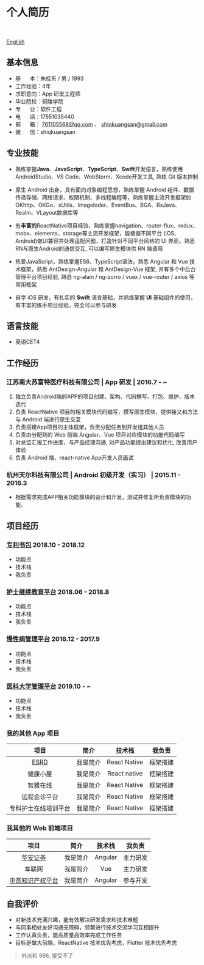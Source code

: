 
# 个人简历

<br>

<p><a href="./README_en.md">English</a></p>


## 基本信息
- 基&nbsp;&nbsp;&nbsp;&nbsp;&nbsp;&nbsp;本：朱桂东 / 男 / 1993
- 工作经验：4年
- 求职意向：App 研发工程师
- 毕业院校：铜陵学院
- 专&nbsp;&nbsp;&nbsp;&nbsp;&nbsp;&nbsp;业：软件工程
- 电&nbsp;&nbsp;&nbsp;&nbsp;&nbsp;&nbsp;话：17551035440
- 邮&nbsp;&nbsp;&nbsp;&nbsp;&nbsp;&nbsp;箱： 761105568@qq.com 、 shiqkuangsan@gmail.com
- 微&nbsp;&nbsp;&nbsp;&nbsp;&nbsp;&nbsp;信：shiqkuangsan

## 专业技能
- 熟练掌握**Java**、**JavaScript**、**TypeScript**、**Swift**开发语言，熟练使用AndroidStudio、VS Code、WebStorm、Xcode开发工具, 熟练 Git 版本控制

- 原生 Android 出身，具有面向对象编程思想，熟练掌握 Android 组件、数据传递存储、网络请求、权限机制、多线程编程等，熟练掌握主流开发框架如OKhttp、OKGo、xUtils、Imageloder、EventBus、BGA、RxJava、Realm、VLayout数据库等

- 有**丰富的**ReactNative项目经验，熟练掌握navigation、router-flux、redux、mobx、elements、storage等主流开发框架，能根据不同平台 (iOS、Android)做UI兼容并处理适配问题，打造针对不同平台风格的 UI 界面，熟悉RN与原生Android的通信交互, 可以编写原生模块供 RN 端调用

- 热爱JavaScript，熟练掌握ES6、TypeScript语法，熟悉 Angular 和 Vue 技术框架，熟悉 AntDesign-Angular 和 AntDesign-Vue 框架, 并有多个中后台管理平台项目经验, 熟悉 ng-alain / ng-zorro / vuex / vue-router / axios 等常用框架

- 自学 iOS 研发，有扎实的 **Swift** 语言基础，并熟练掌握 **UI** 基础组件的使用，有丰富的练手项目经验，完全可以参与研发


## 语言技能
- 英语CET4

## 工作经历
### 江苏南大苏富特医疗科技有限公司 |  App 研发 |  2016.7 - ~
1. 独立负责Android端的APP的项目创建、架构、代码撰写、打包、维护、版本迭代
2. 负责 ReactNative 项目的相关模块代码编写，撰写原生模块，提供接又和方法与 Android 端进行原生交互 
3. 负责搭建App项目的主体框架，负责分配任务到开发组其他人员
4. 负责由分配到的 Web 前端 Angular、Vue 项目对应模块的功能代码编写
5. 对总监汇报工作进度，与产品经理沟通, 对产品功能提出建议和优化, 改善用户体验
6. 负责 Android 端、react-native App开发人员面试 

### 杭州天尔科技有限公司 |  Android 初级开发（实习） |  2015.11 - 2016.3
- 根据需求完成APP相关功能模块的设计和开发，测试并修复所负责模块的功能、



## 项目经历
### [专利书包](https://apps.apple.com/cn/app/id1446241863) 2018.10 - 2018.12
- 功能点
- 技术栈
- 我负责

### [护士继续教育平台](https://apps.apple.com/cn/app/id1433883456) 2018.06 - 2018.8
- 功能点
- 技术栈
- 我负责

### [慢性病管理平台](https://apps.apple.com/cn/app/id1407176114) 2016.12 - 2017.9
- 功能点
- 技术栈
- 我负责

### [医科大学管理平台](https://www.baidu.com) 2019.10 - ~
- 功能点
- 技术栈
- 我负责

### 我的其他 App 项目

| 项目         | 简介   | 技术栈          | 我负责  |
|:----------:|:----:|:------------:|:----:|
|[ESRD](https://baidu.com)        | 我是简介 | React Native | 框架搭建 |
| 健康小屋       | 我是简介 | React native | 框架搭建 |
| 智雅在线       | 我是简介 | React Native | 框架搭建 |
| 远程会诊平台     | 我是简介 | React Native | 框架搭建 |
| 专科护士在线培训平台 | 我是简介 | React Native | 框架搭建 |

### 我其他的 Web 前端项目

| 项目         | 简介   | 技术栈          | 我负责  |
|:----------:|:----:|:------------:|:----:|
|[华安证券](https://baidu.com)        | 我是简介 | Angular | 主力研发 |
| 车联网       | 我是简介 | Vue | 主力研发 |
| [中高知识产权平台](https://www.cnuip.com)       | 我是简介 | Angular | 参与开发 |


## 自我评价
- 对新技术充满兴趣，能有效解决研发需求和技术难题
- 与同事相处友好沟通无障碍，频繁进行技术交流学习互相提升
- 工作认真负责，能高质量高效率完成工作任务
- 目标是做大前端，ReactNative 技术优先考虑，Flutter 技术优先考虑

>外派和 996, 接受不了
